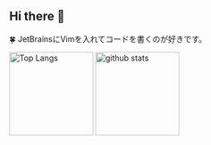 ## Hi there 👋
🍀 JetBrainsにVimを入れてコードを書くのが好きです。
<!-- <p align="left"> 
  <a href="https://github.com/ryofutebol/ryofutebol/">
    <img src="https://komarev.com/ghpvc/?username=ryofutebol" alt="ryofutebol" />
  </a>
  <a href="http://twitter.com/_rryyoo">
    <img height="20" src="https://img.shields.io/twitter/follow/_rryyoo?label=Twitter&logo=twitter&style=flat" />
  </a>
  <a href="https://github.com/yutkat">
    <img height="20" src="https://img.shields.io/github/followers/yutkat?label=follow&logo=github&style=flat" />
  </a>
  <a href="http://qiita.com/ryo-futebol">
    <img height="20" src="https://qiita-badge.apiapi.app/s/ryo-futebol/posts.svg" />
  </a>
  <//qiita.com/ryo-futebol">
    <img height="20" src="https://qiita-badge.apiapi.app/s/ryo-futebol/contributions.svg" />
  </a>
</p> -->
<p align="left"> 
  <img alt="Top Langs" height="150px" src="https://github-readme-stats.vercel.app/api/top-langs/?username=ryofutebol&layout=compact&show_icons=true&theme=highcontrast" />
  <img alt="github stats" height="150px" src="https://github-readme-stats.vercel.app/api?username=ryofutebol&theme=highcontrast&show_icons=ture" />
</p>
